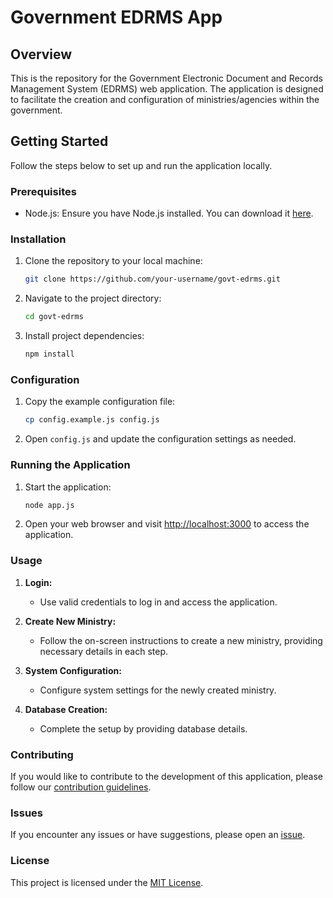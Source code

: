 # Government EDRMS App

## Overview

This is the repository for the Government Electronic Document and Records Management System (EDRMS) web application. The application is designed to facilitate the creation and configuration of ministries/agencies within the government.

## Getting Started

Follow the steps below to set up and run the application locally.

### Prerequisites

- Node.js: Ensure you have Node.js installed. You can download it [here](https://nodejs.org/).

### Installation

1. Clone the repository to your local machine:

    ```bash
    git clone https://github.com/your-username/govt-edrms.git
    ```

2. Navigate to the project directory:

    ```bash
    cd govt-edrms
    ```

3. Install project dependencies:

    ```bash
    npm install
    ```

### Configuration

1. Copy the example configuration file:

    ```bash
    cp config.example.js config.js
    ```

2. Open `config.js` and update the configuration settings as needed.

### Running the Application

1. Start the application:

    ```bash
    node app.js
    ```

2. Open your web browser and visit [http://localhost:3000](http://localhost:3000) to access the application.

### Usage

1. **Login:**
   - Use valid credentials to log in and access the application.

2. **Create New Ministry:**
   - Follow the on-screen instructions to create a new ministry, providing necessary details in each step.

3. **System Configuration:**
   - Configure system settings for the newly created ministry.

4. **Database Creation:**
   - Complete the setup by providing database details.

### Contributing

If you would like to contribute to the development of this application, please follow our [contribution guidelines](CONTRIBUTING.md).

### Issues

If you encounter any issues or have suggestions, please open an [issue](https://github.com/your-username/govt-edrms/issues).

### License

This project is licensed under the [MIT License](LICENSE).
